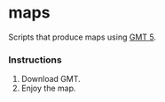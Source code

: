 # maps

Scripts that produce maps using [GMT 5](http://gmt.soest.hawaii.edu/).

### Instructions

1. Download GMT.
2. Enjoy the map.
